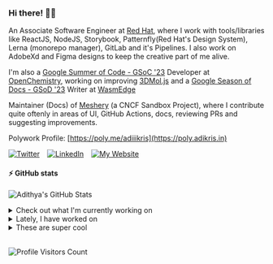 ### Hi there! 👋🏻
  
An Associate Software Engineer at [Red Hat](https://www.redhat.com), where I work with tools/libraries like ReactJS, NodeJS, Storybook, Patternfly(Red Hat's Design System), Lerna (monorepo manager), GitLab and it's Pipelines. I also work on AdobeXd and Figma designs to keep the creative part of me alive.

I'm also a [Google Summer of Code - GSoC '23](https://summerofcode.withgoogle.com/) Developer at [OpenChemistry](https://openchemistry.org), working on improving [3DMol.js](https://github.com/3dmol/3Dmol.js) and a [Google Season of Docs - GSoD '23](https://developers.google.com/season-of-docs) Writer at [WasmEdge](https://github.com/WasmEdge)

Maintainer (Docs) of [Meshery](https://github.com/meshery) (a CNCF Sandbox Project), where I contribute quite oftenly in areas of UI, GitHub Actions, docs, reviewing PRs and suggesting improvements.

Polywork Profile: [https://poly.me/adiiikris](https://poly.adikris.in)

[![Twitter](https://img.shields.io/badge/-@adii_kris-%231DA1F2?style=for-the-badge&logo=twitter&logoColor=ffffff)](https:/twitter.adikris.in) &ensp;
[![LinkedIn](https://img.shields.io/badge/-Adithya%20Krishna-%230A67C3?style=for-the-badge&logo=linkedin&logoColor=ffffff)](https://linkedin.adikris.in/) &ensp;
[![My Website](https://img.shields.io/badge/-My%20Website-%230A67C3?style=for-the-badge)](https://adikris.in/)

#### ⚡️ GitHub stats

![Adithya's GitHub Stats](https://github-readme-stats.vercel.app/api?username=adithyaakrishna&show_icons=true&hide_border=true&title_color=fff&icon_color=79ff97&text_color=9f9f9f&bg_color=151515)


<details>
  <summary>Check out what I'm currently working on</summary>
  
  - [3dmol/3Dmol.js](https://github.com/3dmol/3Dmol.js) - WebGL accelerated JavaScript molecular graphics library (1 week ago)
  - [adithyaakrishna/jss](https://github.com/adithyaakrishna/jss) - JSS - JavaScript Stuff (1 week ago)
  - [WasmEdge/docs](https://github.com/WasmEdge/docs) -  (1 week ago)
  - [adithyaakrishna/vegapay](https://github.com/adithyaakrishna/vegapay) -  (3 weeks ago)
  - [the-test-trove/the-test-trove.github.io](https://github.com/the-test-trove/the-test-trove.github.io) - The T3Con Website (3 weeks ago)
</details>

<details>
  <summary>Lately, I have worked on</summary>
  
  - [Added More Types for Parsers and WebGL and GL Files](https://github.com/3dmol/3Dmol.js/pull/703) on [3dmol/3Dmol.js](https://github.com/3dmol/3Dmol.js) (1 week ago)
  - [Updated `substr` to `substring` method](https://github.com/3dmol/3Dmol.js/pull/702) on [3dmol/3Dmol.js](https://github.com/3dmol/3Dmol.js) (1 week ago)
  - [Added Dependency Review Workflow](https://github.com/3dmol/3Dmol.js/pull/700) on [3dmol/3Dmol.js](https://github.com/3dmol/3Dmol.js) (1 week ago)
  - [Updated Types for Parsers and Parser Utils](https://github.com/3dmol/3Dmol.js/pull/699) on [3dmol/3Dmol.js](https://github.com/3dmol/3Dmol.js) (1 week ago)
  - [Updated Types for WebGL Math Utils](https://github.com/3dmol/3Dmol.js/pull/698) on [3dmol/3Dmol.js](https://github.com/3dmol/3Dmol.js) (1 week ago)
</details>

<details>
  <summary>These are super cool</summary>
  
  - [patternfly/pf-codemods](https://github.com/patternfly/pf-codemods) - Codemods for upgrading from react-core@4.x.x to react-core@5.x.x. Uses eslint. (3 days ago)
  - [freshworks/crayons](https://github.com/freshworks/crayons) - 🖍️ Crayons - A UI Kit comprising of web components for building Freshworks Apps! (6 days ago)
  - [FortAwesome/Font-Awesome](https://github.com/FortAwesome/Font-Awesome) - The iconic SVG, font, and CSS toolkit (1 week ago)
  - [deepchem/deepchem](https://github.com/deepchem/deepchem) - Democratizing Deep-Learning for Drug Discovery, Quantum Chemistry, Materials Science and Biology (1 week ago)
  - [napi-rs/napi-rs](https://github.com/napi-rs/napi-rs) - A framework for building compiled Node.js add-ons in Rust via Node-API (1 week ago)
</details>

<br> 

![Profile Visitors Count](https://profile-counter.glitch.me/adithyaakrishna/count.svg)

